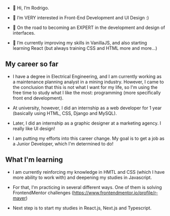 - 👋 Hi, I’m Rodrigo.

- 👀 I’m VERY interested in Front-End Development and UI Design :)

- 🚀 On the road to becoming an EXPERT in the development and design of interfaces.

- 🌱 I’m currently improving my skills in VanillaJS, and also starting learning React (but always training CSS and HTML more and more...)


## My career so far

- I have a degree in Electrical Engineering, and I am currently working as a maintenance planning analyst in a mining industry. However, I came to the conclusion that this is not what I want for my life, so I'm using the free time to study what I like the most: programming (more specifically front end development).

- At university, however, I did an internship as a web developer for 1 year (basically using HTML, CSS, Django and MySQL).

- Later, I did an internship as a graphic designer at a marketing agency. I really like UI design!

- I am putting my efforts into this career change. My goal is to get a job as a Junior Developer, which I'm determined to do!

## What I'm learning

- I am currently reinforcing my knowledge in HMTL and CSS (which I have more ability to work with) and deepening my studies in Javascript.

- For that, I'm practicing in several different ways. One of them is solving FrontendMentor challenges (https://www.frontendmentor.io/profile/r-mayer)

- Next step is to start my studies in React.js, Next.js and Typescript. 


<!---
r-mayer/r-mayer is a ✨ special ✨ repository because its `README.md` (this file) appears on your GitHub profile.
You can click the Preview link to take a look at your changes.
--->
